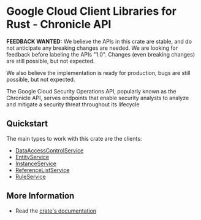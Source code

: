 # Google Cloud Client Libraries for Rust - Chronicle API

<!-- Code generated by sidekick. DO NOT EDIT. -->

**FEEDBACK WANTED:** We believe the APIs in this crate are stable, and
do not anticipate any breaking changes are needed. We are looking for
feedback before labeling the APIs "1.0". Changes (even breaking changes)
are still possible, but not expected.

We also believe the implementation is ready for production, bugs are
still possible, but not expected.

The Google Cloud Security Operations API, popularly known as the Chronicle
API, serves endpoints that enable security analysts to analyze and
mitigate a security threat throughout its lifecycle

## Quickstart

The main types to work with this crate are the clients:

- [DataAccessControlService]
- [EntityService]
- [InstanceService]
- [ReferenceListService]
- [RuleService]

## More Information

- Read the [crate's documentation](https://docs.rs/google-cloud-chronicle-v1/latest/google-cloud-chronicle-v1)

[DataAccessControlService]: https://docs.rs/google-cloud-chronicle-v1/latest/google_cloud_chronicle_v1/client/struct.DataAccessControlService.html
[EntityService]: https://docs.rs/google-cloud-chronicle-v1/latest/google_cloud_chronicle_v1/client/struct.EntityService.html
[InstanceService]: https://docs.rs/google-cloud-chronicle-v1/latest/google_cloud_chronicle_v1/client/struct.InstanceService.html
[ReferenceListService]: https://docs.rs/google-cloud-chronicle-v1/latest/google_cloud_chronicle_v1/client/struct.ReferenceListService.html
[RuleService]: https://docs.rs/google-cloud-chronicle-v1/latest/google_cloud_chronicle_v1/client/struct.RuleService.html
